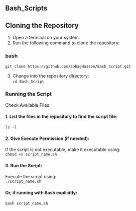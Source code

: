 ## Bash_Scripts 


## Cloning the Repository  
1. Open a terminal on your system.  
2. Run the following command to clone the repository:  
 ### bash  
  ` git clone https://github.com/SohagHossen/Bash_Script.git `

3. Change into the repository directory:  
   `cd Bash_Script`

### Running the Script  
Check Available Files:  
#### 1. List the files in the repository to find the script file:  
   `ls -l`
#### 2. Give Execute Permission (if needed):   
If the script is not executable, make it executable using:  
`chmod +x script_name.sh`  
#### 3. Run the Script:  
Execute the script using:  
`./script_name.sh`  
#### Or, if running with Bash explicitly:  
`bash script_name.sh`
